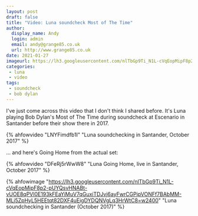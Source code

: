 ```yaml
---
layout: post
draft: false
title: "Video: Luna soundcheck Most of The Time"
author:
  display_name: Andy
  login: admin
  email: andy@grange85.co.uk
  url: http://www.grange85.co.uk
date: 2021-01-27
imageurl: https://lh3.googleusercontent.com/nlTbGp9Ti_N1L-cVqEopMipF8p2-pUYQsvHNABt-vUOE8qPVl0E193kFEaYiMuV7qGuxiTDJvj6ayFwrCGPjpVONFf7BAbMM-MLj5ZpHyL5HEEtqt82DXF4uEigDYDQNVgLq3HrWtC8=w2400
categories:
 - luna
 - video
tags:
 - soundcheck
 - bob dylan
---
```


I've just come across this video that I don't think I shared before. It's Luna playing Bob Dylan's Most of The Time during soundcheck at Escenario in Santander before their show there in 2017.

{% ahfowvideo "LNYFimdfb1I" "Luna soundchecking in Santander, October 2017" %}

... and here's Going Home from the actual set:

{% ahfowvideo "DFeRj5rWwW8" "Luna Going Home, live in Santander, October 2017" %}


{% ahfowimage "https://lh3.googleusercontent.com/nlTbGp9Ti_N1L-cVqEopMipF8p2-pUYQsvHNABt-vUOE8qPVl0E193kFEaYiMuV7qGuxiTDJvj6ayFwrCGPjpVONFf7BAbMM-MLj5ZpHyL5HEEtqt82DXF4uEigDYDQNVgLq3HrWtC8=w2400" "Luna soundchecking in Santander (October 2017)" %}
